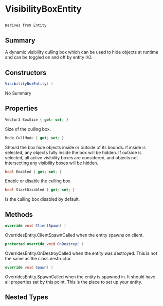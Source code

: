 # VisibilityBoxEntity

## 
```c#
Derives from Entity
```

## Summary

A dynamic visibility culling box which can be used to hide objects at runtime and can be toggled on and off by entity I/O.
## Constructors

```c#
VisibilityBoxEntity( ) 
```
No Summary
## Properties

```c#
Vector3 BoxSize { get; set; } 
```
Size of the culling box.
```c#
Mode CullMode { get; set; } 
```
Should the box hide objects inside or outside of its bounds. If inside is selected,
any objects fully inside the box will be hidden.
If outside is selected, all active visibility boxes are considered,
and objects not intersecting any visibility boxes will be hidden.
```c#
bool Enabled { get; set; } 
```
Enable or disable the culling box.
```c#
bool StartDisabled { get; set; } 
```
Is the culling box disabled by default.
## Methods

```c#
override void ClientSpawn( ) 
```
OverridesEntity.ClientSpawnCalled when the entity spawns on client.
```c#
protected override void OnDestroy( ) 
```
OverridesEntity.OnDestroyCalled when the entity was destroyed. This is not the same as the class destructor.
```c#
override void Spawn( ) 
```
OverridesEntity.SpawnCalled when the entity is spawned in. It should have all properties set by this point.
This is the place to set up your entity.
## Nested Types

